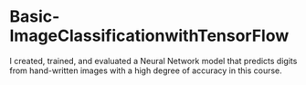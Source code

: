 # Basic-ImageClassificationwithTensorFlow
I created, trained, and evaluated a Neural Network model that predicts digits from hand-written images with a high degree of accuracy in this course.
